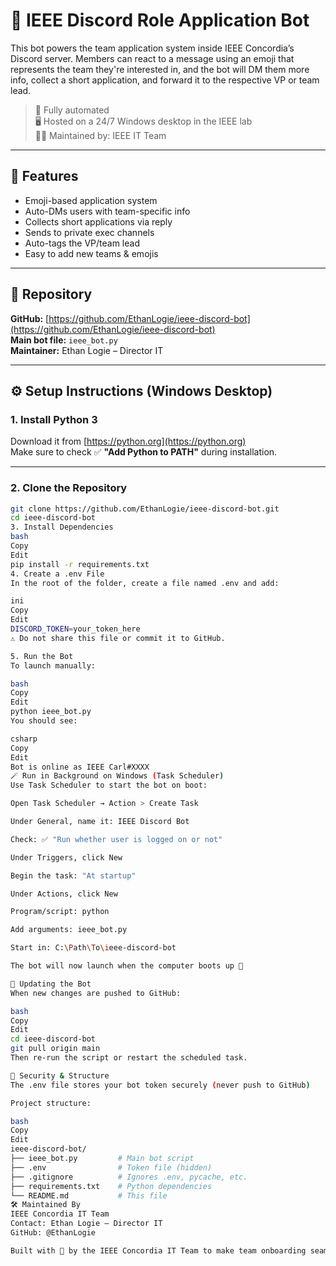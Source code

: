 # 🤖 IEEE Discord Role Application Bot

This bot powers the team application system inside IEEE Concordia’s Discord server. Members can react to a message using an emoji that represents the team they're interested in, and the bot will DM them more info, collect a short application, and forward it to the respective VP or team lead.

> 🔄 Fully automated  
> 🖥️ Hosted on a 24/7 Windows desktop in the IEEE lab  
> 👨‍💻 Maintained by: IEEE IT Team

---

## 🚀 Features

- Emoji-based application system  
- Auto-DMs users with team-specific info  
- Collects short applications via reply  
- Sends to private exec channels  
- Auto-tags the VP/team lead  
- Easy to add new teams & emojis

---

## 📁 Repository

**GitHub:** [https://github.com/EthanLogie/ieee-discord-bot](https://github.com/EthanLogie/ieee-discord-bot)  
**Main bot file:** `ieee_bot.py`  
**Maintainer:** Ethan Logie – Director IT

---

## ⚙️ Setup Instructions (Windows Desktop)

### 1. Install Python 3

Download it from [https://python.org](https://python.org)  
Make sure to check ✅ **"Add Python to PATH"** during installation.

---

### 2. Clone the Repository

```bash
git clone https://github.com/EthanLogie/ieee-discord-bot.git
cd ieee-discord-bot
3. Install Dependencies
bash
Copy
Edit
pip install -r requirements.txt
4. Create a .env File
In the root of the folder, create a file named .env and add:

ini
Copy
Edit
DISCORD_TOKEN=your_token_here
⚠️ Do not share this file or commit it to GitHub.

5. Run the Bot
To launch manually:

bash
Copy
Edit
python ieee_bot.py
You should see:

csharp
Copy
Edit
Bot is online as IEEE Carl#XXXX
🪄 Run in Background on Windows (Task Scheduler)
Use Task Scheduler to start the bot on boot:

Open Task Scheduler → Action > Create Task

Under General, name it: IEEE Discord Bot

Check: ✅ "Run whether user is logged on or not"

Under Triggers, click New

Begin the task: "At startup"

Under Actions, click New

Program/script: python

Add arguments: ieee_bot.py

Start in: C:\Path\To\ieee-discord-bot

The bot will now launch when the computer boots up 🎉

🔁 Updating the Bot
When new changes are pushed to GitHub:

bash
Copy
Edit
cd ieee-discord-bot
git pull origin main
Then re-run the script or restart the scheduled task.

🔐 Security & Structure
The .env file stores your bot token securely (never push to GitHub)

Project structure:

bash
Copy
Edit
ieee-discord-bot/
├── ieee_bot.py         # Main bot script
├── .env                # Token file (hidden)
├── .gitignore          # Ignores .env, pycache, etc.
├── requirements.txt    # Python dependencies
└── README.md           # This file
🛠 Maintained By
IEEE Concordia IT Team
Contact: Ethan Logie – Director IT
GitHub: @EthanLogie

Built with 🧠 by the IEEE Concordia IT Team to make team onboarding seamless.
